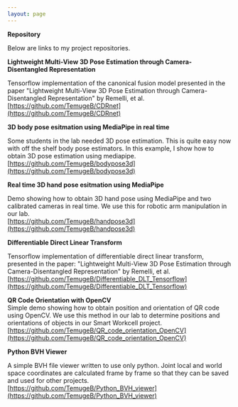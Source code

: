 ```yaml
---
layout: page
---
```


**Repository**

Below are links to my project repositories.

**Lightweight Multi-View 3D Pose Estimation through Camera-Disentangled Representation**

Tensorflow implementation of the canonical fusion model presented in the paper "Lightweight Multi-View 3D Pose Estimation through Camera-Disentangled Representation" by Remelli, et al.  
[https://github.com/TemugeB/CDRnet](https://github.com/TemugeB/CDRnet)


**3D body pose esitmation using MediaPipe in real time**

Some students in the lab needed 3D pose estimation. This is quite easy now with off the shelf body pose estimators. In this example, I show how to obtain 3D pose estimation using mediapipe.  
[https://github.com/TemugeB/bodypose3d](https://github.com/TemugeB/bodypose3d)


**Real time 3D hand pose esitmation using MediaPipe**

Demo showing how to obtain 3D hand pose using MediaPipe and two calibrated cameras in real time. We use this for robotic arm manipulation in our lab.  
[https://github.com/TemugeB/handpose3d](https://github.com/TemugeB/handpose3d)


**Differentiable Direct Linear Transform**

Tensorflow implementation of differentiable direct linear transform, presented in the paper:
"Lightweight Multi-View 3D Pose Estimation through Camera-Disentangled Representation" by Remelli, et al.  
[https://github.com/TemugeB/Differentiable_DLT_Tensorflow](https://github.com/TemugeB/Differentiable_DLT_Tensorflow)


**QR Code Orientation with OpenCV**  
Simple demo showing how to obtain position and orientation of QR code using OpenCV. We use this method in our lab to determine positions and orientations of objects in our Smart Workcell project.  
[https://github.com/TemugeB/QR_code_orientation_OpenCV](https://github.com/TemugeB/QR_code_orientation_OpenCV)


**Python BVH Viewer**

A simple BVH file viewer written to use only python. Joint local and world space coordinates are calculated frame by frame so that they can be saved and used for other projects.  
[https://github.com/TemugeB/Python_BVH_viewer](https://github.com/TemugeB/Python_BVH_viewer)
